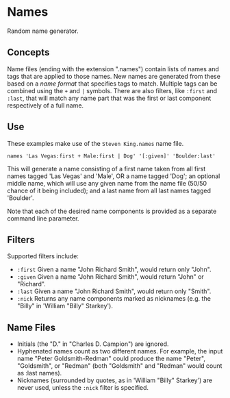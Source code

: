 # Names

Random name generator.

## Concepts

Name files (ending with the extension ".names") contain lists of names and tags
that are applied to those names. New names are generated from these based on a
_name format_ that specifies tags to match. Multiple tags can be combined using
the `+` and `|` symbols. There are also filters, like `:first` and `:last`,
that will match any name part that was the first or last component respectively
of a full name.

## Use

These examples make use of the `Steven King.names` name file.

```
names 'Las Vegas:first + Male:first | Dog' '[:given]' 'Boulder:last'
```

This will generate a name consisting of a first name taken from all first names
tagged 'Las Vegas' and 'Male', OR a name tagged 'Dog'; an optional middle name,
which will use any given name from the name file (50/50 chance of it being
included); and a last name from all last names tagged 'Boulder'.

Note that each of the desired name components is provided as a separate command
line parameter.

## Filters

Supported filters include:

* `:first` 
  Given a name "John Richard Smith", would return only "John".
* `:given` 
  Given a name "John Richard Smith", would return "John" or "Richard".
* `:last`
  Given a name "John Richard Smith", would return only "Smith".
* `:nick` 
  Returns any name components marked as nicknames (e.g. the "Billy" in 'William
  "Billy" Starkey').

## Name Files

* Initials (the "D." in "Charles D. Campion") are ignored.
* Hyphenated names count as two different names. For example, the input name
  "Peter Goldsmith-Redman" could produce the name "Peter", "Goldsmith", or
  "Redman" (both "Goldsmith" and "Redman" would count as :last names).
* Nicknames (surrounded by quotes, as in 'William "Billy" Starkey') are never
  used, unless the `:nick` filter is specified.
